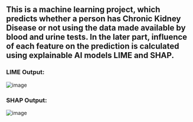 ## This is a machine learning project, which predicts whether a person has Chronic Kidney Disease or not using the data made available by blood and urine tests. In the later part, influence of each feature on the prediction is calculated using explainable AI models LIME and SHAP.

### LIME Output:
![image](https://github.com/user-attachments/assets/2849a6d3-8192-4360-bd9f-249ec801e23b)

### SHAP Output:
![image](https://github.com/user-attachments/assets/af63558d-1526-48ac-9c4b-906e6baa58d0)
